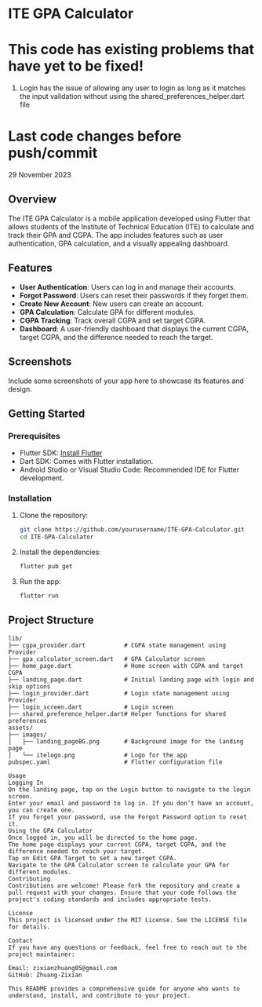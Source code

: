 # ITE GPA Calculator

# This code has existing problems that have yet to be fixed!
1. Login has the issue of allowing any user to login as long as it matches the input validation without using the shared_preferences_helper.dart file

# Last code changes before push/commit
29 November 2023

## Overview

The ITE GPA Calculator is a mobile application developed using Flutter that allows students of the Institute of Technical Education (ITE) to calculate and track their GPA and CGPA. The app includes features such as user authentication, GPA calculation, and a visually appealing dashboard.

## Features

- **User Authentication**: Users can log in and manage their accounts.
- **Forgot Password**: Users can reset their passwords if they forget them.
- **Create New Account**: New users can create an account.
- **GPA Calculation**: Calculate GPA for different modules.
- **CGPA Tracking**: Track overall CGPA and set target CGPA.
- **Dashboard**: A user-friendly dashboard that displays the current CGPA, target CGPA, and the difference needed to reach the target.

## Screenshots

Include some screenshots of your app here to showcase its features and design.

## Getting Started

### Prerequisites

- Flutter SDK: [Install Flutter](https://flutter.dev/docs/get-started/install)
- Dart SDK: Comes with Flutter installation.
- Android Studio or Visual Studio Code: Recommended IDE for Flutter development.

### Installation

1. Clone the repository:

    ```bash
    git clone https://github.com/yourusername/ITE-GPA-Calculator.git
    cd ITE-GPA-Calculator
    ```

2. Install the dependencies:

    ```bash
    flutter pub get
    ```

3. Run the app:

    ```bash
    flutter run
    ```

## Project Structure

```plaintext
lib/
├── cgpa_provider.dart           # CGPA state management using Provider
├── gpa_calculator_screen.dart   # GPA Calculator screen
├── home_page.dart               # Home screen with CGPA and target CGPA
├── landing_page.dart            # Initial landing page with login and skip options
├── login_provider.dart          # Login state management using Provider
├── login_screen.dart            # Login screen
├── shared_preference_helper.dart# Helper functions for shared preferences
assets/
├── images/
│   ├── landing_pageBG.png       # Background image for the landing page
│   └── itelogo.png              # Logo for the app
pubspec.yaml                     # Flutter configuration file

Usage
Logging In
On the landing page, tap on the Login button to navigate to the login screen.
Enter your email and password to log in. If you don’t have an account, you can create one.
If you forget your password, use the Forgot Password option to reset it.
Using the GPA Calculator
Once logged in, you will be directed to the home page.
The home page displays your current CGPA, target CGPA, and the difference needed to reach your target.
Tap on Edit GPA Target to set a new target CGPA.
Navigate to the GPA Calculator screen to calculate your GPA for different modules.
Contributing
Contributions are welcome! Please fork the repository and create a pull request with your changes. Ensure that your code follows the project's coding standards and includes appropriate tests.

License
This project is licensed under the MIT License. See the LICENSE file for details.

Contact
If you have any questions or feedback, feel free to reach out to the project maintainer:

Email: zixianzhuang05@gmail.com
GitHub: Zhuang-Zixian

This README provides a comprehensive guide for anyone who wants to understand, install, and contribute to your project.

